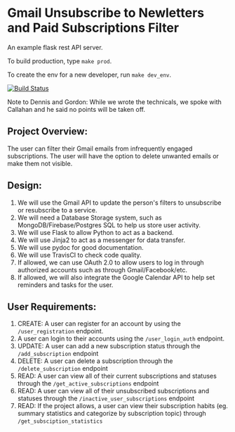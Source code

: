 # Gmail Unsubscribe to Newletters and Paid Subscriptions Filter
An example flask rest API server.

To build production, type `make prod`.

To create the env for a new developer, run `make dev_env`.

[![Build Status](https://app.travis-ci.com/AaronBinChen/SWE-Team.svg?branch=master)](https://app.travis-ci.com/AaronBinChen/SWE-Team)

Note to Dennis and Gordon: While we wrote the technicals, we spoke with Callahan and he said no points will be taken off.

## Project Overview:
  The user can filter their Gmail emails from infrequently engaged subscriptions. The user will have the option to delete unwanted emails or make them not visible. 

## Design: 
1. We will use the Gmail API to update the person's filters to unsubscribe or resubscribe to a service. 
2. We will need a Database Storage system, such as MongoDB/Firebase/Postgres SQL to help us store user activity. 
3. We will use Flask to allow Python to act as a backend.
4. We will use Jinja2 to act as a messenger for data transfer.  
5. We will use pydoc for good documentation.
6. We will use TravisCI to check code quality.
7. If allowed, we can use OAuth 2.0 to allow users to log in through authorized accounts such as through Gmail/Facebook/etc. 
8. If allowed, we will also integrate the Google Calendar API to help set reminders and tasks for the user. 

## User Requirements: 
1. CREATE: A user can register for an account by using the `/user_registration` endpoint. 
2. A user can login to their accounts using the `/user_login_auth` endpoint. 
3. UPDATE: A user can add a new subscription status through the `/add_subscription` endpoint 
4. DELETE: A user can delete a subscription through the `/delete_subscription` endpoint 
5. READ: A user can view all of their current subscriptions and statuses through the `/get_active_subscriptions` endpoint 
6. READ: A user can view all of their unsubscribed subscriptions and statuses through the `/inactive_user_subscriptions` endpoint
7. READ: If the project allows, a user can view their subscription habits (eg. summary statistics and categorize by subscription topic) through `/get_subsciption_statistics` 
